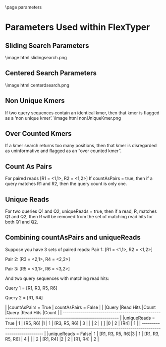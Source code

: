 \page parameters 

# Parameters Used within FlexTyper 

## Sliding Search Parameters 

\image html slidingsearch.png

## Centered Search Parameters 
\image html centerdsearch.png

## Non Unique Kmers
If two query sequences contain an identical kmer, then that kmer is flagged as a ‘non unique kmer’. 
\image html nonUniqueKmer.png

## Over Counted Kmers 
If a kmer search returns too many positions, then that kmer is disregarded as uninformative and flagged as an “over counted kmer”. 

## Count As Pairs 
For paired reads [R1 = <1,1>, R2 = <1,2>]
If countAsPairs = true, then if a query matches R1 and R2, then the query count is only one. 

## Unique Reads 
For two queries Q1 and Q2, uniqueReads = true, then if a read, R, matches Q1 and Q2, then R will be removed from the set of matching read hits for both Q1 and Q2.

## Combining countAsPairs and uniqueReads
Suppose you have 3 sets of paired reads: 
Pair 1: [R1 = <1,1>, R2 = <1,2>]

Pair 2: [R3 = <2,1>, R4 = <2,2>]

Pair 3: [R5 = <3,1>, R6 = <3,2>] 

And two query sequences with matching read hits: 

Query 1 = [R1, R3, R5, R6]

Query 2 = [R1, R4]




|                   |countAsPairs = True                        | countAsPairs = False                       |
|                   |Query       |Read Hits        |Count       |Query       |Read Hits         |Count       |
| ---------------------------------------------------------------------------------------------------------- |
|uniqueReads = True | 1          | [R5, R6]        |1           | 1          | [R3, R5, R6]     | 3          |
|                   | 2          | [ ]             |0           | 2          | [R4]             | 1          |
| ---------------------------------------------------------------------------------------------------------- |
|uniqueReads = False| 1          | [R1, R3, R5, R6]|3           | 1          | [R1, R3, R5, R6] | 4          |
|                   | 2          | [R1, R4]        |2           | 2          | [R1, R4]         | 2          |



